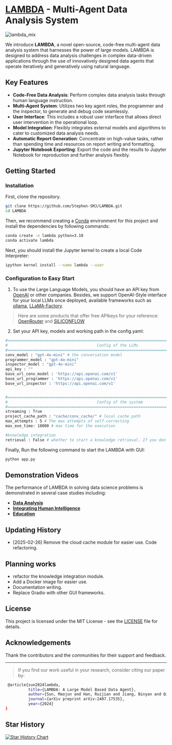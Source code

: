 # [LAMBDA](https://www.polyu.edu.hk/ama/cmfai/lambda.html) - Multi-Agent Data Analysis System
<body>
<!-- <img src="https://github.com/user-attachments/assets/df454158-79e4-4da4-ae03-eb687fe02f16" style="width: 80%"> -->
<!-- <p align="center">
  <img src="https://github.com/user-attachments/assets/6f6d49ef-40b7-46f2-88ae-b8f6d9719c3a" style="width: 600px;">
</p> -->

![lambda_mix](https://github.com/user-attachments/assets/db5574aa-9441-4c9d-b44d-3b225d11e0cc)


We introduce **LAMBDA**, a novel open-source, code-free multi-agent data analysis system that harnesses the power of large models. LAMBDA is designed to address data analysis challenges in complex data-driven applications through the use of innovatively designed data agents that operate iteratively and generatively using natural language.

## Key Features

- **Code-Free Data Analysis**: Perform complex data analysis tasks through human language instruction.
- **Multi-Agent System**: Utilizes two key agent roles, the programmer and the inspector, to generate and debug code seamlessly.
- **User Interface**: This includes a robust user interface that allows direct user intervention in the operational loop.
- **Model Integration**: Flexibly integrates external models and algorithms to cater to customized data analysis needs.
- **Automatic Report Generation**: Concentrate on high-value tasks, rather than spending time and resources on report writing and formatting.
- **Jupyter Notebook Exporting**: Export the code and the results to Jupyter Notebook for reproduction and further analysis flexibly.

## Getting Started
### Installation
First, clone the repository.

```bash
git clone https://github.com/Stephen-SMJ/LAMBDA.git
cd LAMBDA
```

Then, we recommend creating a [Conda](https://docs.conda.io/en/latest/) environment for this project and install the dependencies by following commands:
```bash
conda create -n lambda python=3.10
conda activate lambda
```

Next, you should install the Jupyter kernel to create a local Code Interpreter:
```bash
ipython kernel install --name lambda --user
```

### Configuration to Easy Start
1. To use the Large Language Models, you should have an API key from [OpenAI](https://openai.com/api/pricing/) or other companies. Besides, we support OpenAI-Style interface for your local LLMs once deployed, available frameworks such as [ollama](https://ollama.com/), [LLaMA-Factory](https://github.com/hiyouga/LLaMA-Factory).
> Here are some products that offer free APIkeys for your reference: [OpenRouter](https://openrouter.ai/) and [SILICONFLOW](https://siliconflow.cn/)
2. Set your API key, models and working path in the config.yaml:
```bash
#================================================================================================
#                                       Config of the LLMs
#================================================================================================
conv_model : "gpt-4o-mini" # the conversation model
programmer_model : "gpt-4o-mini"
inspector_model : "gpt-4o-mini"
api_key : ""
base_url_conv_model : 'https://api.openai.com/v1'
base_url_programmer : 'https://api.openai.com/v1'
base_url_inspector : 'https://api.openai.com/v1'


#================================================================================================
#                                       Config of the system
#================================================================================================
streaming : True
project_cache_path : "cache/conv_cache/" # local cache path
max_attempts : 5 # The max attempts of self-correcting
max_exe_time: 18000 # max time for the execution

#knowledge integration
retrieval : False # whether to start a knowledge retrieval. If you don't create your knowledge base, you should set it to False
```

Finally, Run the following command to start the LAMBDA with GUI:
```bash
python app.py
```


## Demonstration Videos

The performance of LAMBDA in solving data science problems is demonstrated in several case studies including:
- **[Data Analysis](https://www.polyu.edu.hk/ama/cmfai/files/lambda/lambda.mp4)**
- **[Integrating Human Intelligence](https://www.polyu.edu.hk/ama/cmfai/files/lambda/knw.mp4)**
- **[Education](https://www.polyu.edu.hk/ama/cmfai/files/lambda/LAMBDA_education.mp4)**

## Updating History
- [2025-02-26] Remove the cloud cache module for easier use. Code refactoring.

## Planning works
- refactor the knowledge integration module.
- Add a Docker image for easier use.
- Documentation writing.
- Replace Gradio with other GUI frameworks.


## License

This project is licensed under the MIT License - see the [LICENSE](LICENSE) file for details.



## Acknowledgements

Thank the contributors and the communities for their support and feedback.

---

> If you find our work useful in your research, consider citing our paper by:



```bash
 @article{sun2024lambda,
          title={LAMBDA: A Large Model Based Data Agent},
          author={Sun, Maojun and Han, Ruijian and Jiang, Binyan and Qi, Houduo and Sun, Defeng and Yuan, Yancheng and Huang, Jian},
          journal={arXiv preprint arXiv:2407.17535},
          year={2024}
}
```
## Star History

[![Star History Chart](https://api.star-history.com/svg?repos=Stephen-SMJ/LAMBDA&type=Timeline)](https://star-history.com/#Stephen-SMJ/LAMBDA&Timeline)
</body>
